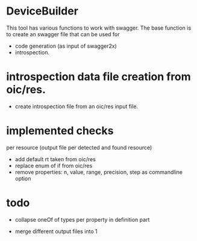 # DeviceBuilder

This tool has various functions to work with swagger.
The base function is to create an swagger file that can be used for
- code generation (as input of swagger2x)
- introspection.

# introspection data file creation from oic/res.


- create introspection file from an oic/res input file.



# implemented checks

per resource (output file per detected and found resource)
- add default rt taken from oic/res
- replace enum of if from oic/res
- remove properties: n, value, range, precision, step as commandline option


# todo

- collapse oneOf of types per property in definition part

- merge different output files into 1